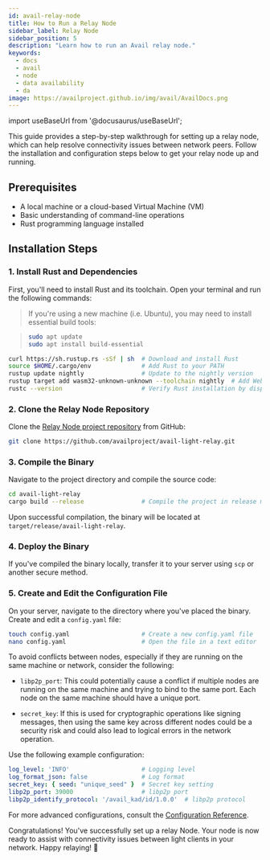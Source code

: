 ```yaml
---
id: avail-relay-node
title: How to Run a Relay Node
sidebar_label: Relay Node
sidebar_position: 5
description: "Learn how to run an Avail relay node."
keywords:
  - docs
  - avail
  - node
  - data availability
  - da
image: https://availproject.github.io/img/avail/AvailDocs.png
---
```

import useBaseUrl from '@docusaurus/useBaseUrl';

This guide provides a step-by-step walkthrough for setting up a relay node, which can help resolve connectivity issues between network peers. Follow the installation and configuration steps below to get your relay node up and running.

<!-- TO DO: add context -->

## Prerequisites

- A local machine or a cloud-based Virtual Machine (VM)
- Basic understanding of command-line operations
- Rust programming language installed

## Installation Steps

### 1. Install Rust and Dependencies

First, you'll need to install Rust and its toolchain. Open your terminal and run the following commands:
> If you're using a new machine (i.e. Ubuntu), you may need to install essential build tools:

> ```bash
> sudo apt update
> sudo apt install build-essential
> ```

```bash
curl https://sh.rustup.rs -sSf | sh  # Download and install Rust
source $HOME/.cargo/env              # Add Rust to your PATH
rustup update nightly                # Update to the nightly version
rustup target add wasm32-unknown-unknown --toolchain nightly  # Add WebAssembly target
rustc --version                      # Verify Rust installation by displaying the version
```

### 2. Clone the Relay Node Repository

Clone the [Relay Node project repository](https://github.com/availproject/avail-light-relay) from GitHub:

```bash
git clone https://github.com/availproject/avail-light-relay.git
```

### 3. Compile the Binary

Navigate to the project directory and compile the source code:

```bash
cd avail-light-relay                 
cargo build --release                # Compile the project in release mode
```

Upon successful compilation, the binary will be located at `target/release/avail-light-relay`.

### 4. Deploy the Binary

If you've compiled the binary locally, transfer it to your server using `scp` or another secure method.

### 5. Create and Edit the Configuration File

On your server, navigate to the directory where you've placed the binary. Create and edit a `config.yaml` file:

```bash
touch config.yaml                    # Create a new config.yaml file
nano config.yaml                     # Open the file in a text editor
```

To avoid conflicts between nodes, especially if they are running on the same machine or network, consider the following:

- `libp2p_port`: This could potentially cause a conflict if multiple nodes are running on the same machine and trying to bind to the same port. Each node on the same machine should have a unique port.

- `secret_key`: If this is used for cryptographic operations like signing messages, then using the same key across different nodes could be a security risk and could also lead to logical errors in the network operation.

Use the following example configuration:

```yaml
log_level: 'INFO'                    # Logging level
log_format_json: false               # Log format
secret_key: { seed: "unique_seed" }  # Secret key setting
libp2p_port: 39000                   # libp2p port
libp2p_identify_protocol: '/avail_kad/id/1.0.0'  # libp2p protocol
```

For more advanced configurations, consult the [Configuration Reference](https://github.com/availproject/avail-light-relay#config-reference).

Congratulations! You've successfully set up a relay Node. Your node is now ready to assist with connectivity issues between light clients in your network. Happy relaying! 🚀
